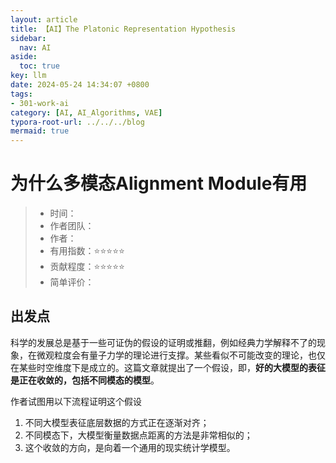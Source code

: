 ```yaml
---
layout: article
title: 【AI】The Platonic Representation Hypothesis
sidebar:
  nav: AI
aside:
  toc: true
key: llm
date: 2024-05-24 14:34:07 +0800
tags:
- 301-work-ai
category: [AI, AI_Algorithms, VAE]
typora-root-url: ../../../blog
mermaid: true
---
```


# 为什么多模态Alignment Module有用

> - 时间：
> - 作者团队：
> - 作者：
> - 有用指数：⭐️⭐️⭐️⭐️⭐️
> - 贡献程度：⭐️⭐️⭐️⭐️⭐️
> - 简单评价：

## 出发点

科学的发展总是基于一些可证伪的假设的证明或推翻，例如经典力学解释不了的现象，在微观粒度会有量子力学的理论进行支撑。某些看似不可能改变的理论，也仅在某些时空维度下是成立的。这篇文章就提出了一个假设，即，**好的大模型的表征是正在收敛的，包括不同模态的模型**。

作者试图用以下流程证明这个假设

1. 不同大模型表征底层数据的方式正在逐渐对齐；
2. 不同模态下，大模型衡量数据点距离的方法是非常相似的；
3. 这个收敛的方向，是向着一个通用的现实统计学模型。